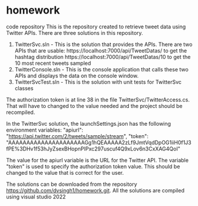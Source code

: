 # homework
code repository
This is the repository created to retrieve tweet data using Twitter APIs.
There are three solutions in this repository.
1.  TwitterSvc.sln   - This is the solution that provides the APIs.
       There are two APIs that are usable:
           https://localhost:7000/api/TweetDatas/   to get the hashtag distribution
           https://localhost:7000/api/TweetDatas/10   to get the 10 most recent tweets sampled
2.  TwitterConsole.sln - This is the console application that calls these two APIs and displays the data on the console window.
3. TwitterSvcTest.sln - This is the solution with unit tests for TwitterSvc classes

The authorization token is at line 38 in the file TwitterSvc/TwitterAccess.cs. That will have to changed to the value needed
and the project should be recompiled.

In the TwitterSvc solution, the launchSettings.json has the following environment variables:
        "apiurl": "https://api.twitter.com/2/tweets/sample/stream",
        "token": "AAAAAAAAAAAAAAAAAAAAAGg1hQEAAAAA2zLf9JmtVqdDpOG1iiH0f1J3fPE%3DHv1f53hJyZsexBHopnPIPxc297uscuf4Q9xLov6n3CxXAG4QoI"

The value for the apiurl variable is the URL for the Twitter API.
The variable "token" is used to specify the authorization token value. This should be changed to the value that is correct for the user.

The solutions can be downloaded from the repository https://github.com/dvsingh1/homework.git. All the solutions are compiled using visual studio 2022



